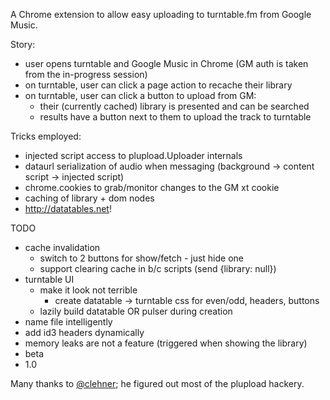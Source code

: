 A Chrome extension to allow easy uploading to turntable.fm from Google Music.

Story:
* user opens turntable and Google Music in Chrome (GM auth is taken from the in-progress session)
* on turntable, user can click a page action to recache their library
* on turntable, user can click a button to upload from GM:
  * their (currently cached) library is presented and can be searched
  * results have a button next to them to upload the track to turntable


Tricks employed:
* injected script access to plupload.Uploader internals
* dataurl serialization of audio when messaging (background -> content script -> injected script)
* chrome.cookies to grab/monitor changes to the GM xt cookie
* caching of library + dom nodes
* http://datatables.net!


TODO
* cache invalidation
  * switch to 2 buttons for show/fetch - just hide one
  * support clearing cache in b/c scripts (send {library: null})
* turntable UI
  * make it look not terrible
    * create datatable -> turntable css for even/odd, headers, buttons
  * lazily build datatable OR pulser during creation
* name file intelligently
* add id3 headers dynamically
* memory leaks are not a feature (triggered when showing the library)
* beta
* 1.0

Many thanks to [@clehner](https://github.com/clehner); he figured out most of the plupload hackery.
